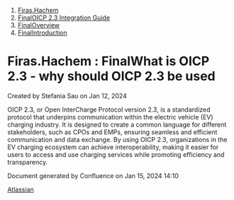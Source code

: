   1. [Firas.Hachem](index.html)
  2. [FinalOICP 2.3 Integration Guide](FinalOICP-2.3-Integration-Guide_3626500097.html)
  3. [FinalOverview](FinalOverview_3626500112.html)
  4. [FinalIntroduction](FinalIntroduction_3626500126.html)

#  Firas.Hachem : FinalWhat is OICP 2.3 - why should OICP 2.3 be used

Created by  Stefania Sau on Jan 12, 2024

OICP 2.3, or Open InterCharge Protocol version 2.3, is a standardized protocol
that underpins communication within the electric vehicle (EV) charging
industry. It is designed to create a common language for different
stakeholders, such as CPOs and EMPs, ensuring seamless and efficient
communication and data exchange. By using OICP 2.3, organizations in the EV
charging ecosystem can achieve interoperability, making it easier for users to
access and use charging services while promoting efficiency and transparency.

Document generated by Confluence on Jan 15, 2024 14:10

[Atlassian](http://www.atlassian.com/)

